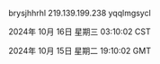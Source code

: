 brysjhhrhl 219.139.199.238 yqqlmgsycl

2024年 10月 16日 星期三 03:10:02 CST

2024年 10月 15日 星期二 19:10:02 GMT
